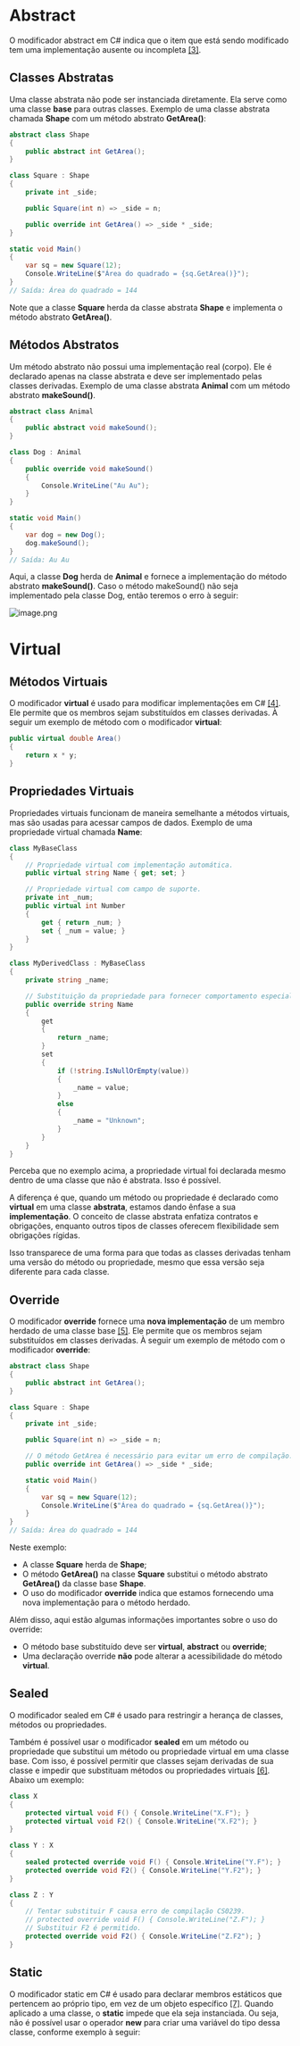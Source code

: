 # Abstract

O modificador abstract em C# indica que o item que está sendo modificado tem uma implementação ausente ou incompleta [[3]](/Advanced-Business-Development-with-.NET/1º-Semestre/Aula-04-%2D-Csharp,-uso-avançado-de-Modificadores-de-Acesso,-Palavras%2DChave,-Construtores,-Interfaces-e-Namespaces/Referências).

## Classes Abstratas
      
Uma classe abstrata não pode ser instanciada diretamente. Ela serve como uma classe **base** para outras classes.
Exemplo de uma classe abstrata chamada **Shape** com um método abstrato **GetArea()**:

```csharp
abstract class Shape
{
    public abstract int GetArea();
}

class Square : Shape
{
    private int _side;

    public Square(int n) => _side = n;

    public override int GetArea() => _side * _side;
}

static void Main()
{
    var sq = new Square(12);
    Console.WriteLine($"Área do quadrado = {sq.GetArea()}");
}
// Saída: Área do quadrado = 144
```

Note que a classe **Square** herda da classe abstrata **Shape** e implementa o método abstrato **GetArea()**.

## Métodos Abstratos

Um método abstrato não possui uma implementação real (corpo). Ele é declarado apenas na classe abstrata e deve ser implementado pelas classes derivadas.
Exemplo de uma classe abstrata **Animal** com um método abstrato **makeSound()**.

```csharp
abstract class Animal
{
    public abstract void makeSound();
}

class Dog : Animal
{
    public override void makeSound()
    {
        Console.WriteLine("Au Au");
    }
}

static void Main()
{
    var dog = new Dog();
    dog.makeSound();
}
// Saída: Au Au
```

Aqui, a classe **Dog** herda de **Animal** e fornece a implementação do método abstrato **makeSound()**.
Caso o método makeSound() não seja implementado pela classe Dog, então teremos o erro à seguir:

![image.png](/.attachments/image-c99c0f53-733a-467a-a03a-d90933392258.png)

# Virtual

## Métodos Virtuais

O modificador **virtual** é usado para modificar implementações em C# [[4]](/Advanced-Business-Development-with-.NET/1º-Semestre/Aula-04-%2D-Csharp,-uso-avançado-de-Modificadores-de-Acesso,-Palavras%2DChave,-Construtores,-Interfaces-e-Namespaces/Referências). Ele permite que os membros sejam substituídos em classes derivadas. À seguir um exemplo de método com o modificador **virtual**:

```csharp
public virtual double Area()
{
    return x * y;
}
```

## Propriedades Virtuais

Propriedades virtuais funcionam de maneira semelhante a métodos virtuais, mas são usadas para acessar campos de dados.
Exemplo de uma propriedade virtual chamada **Name**:

```csharp      
class MyBaseClass
{
    // Propriedade virtual com implementação automática.
    public virtual string Name { get; set; }

    // Propriedade virtual com campo de suporte.
    private int _num;
    public virtual int Number
    {
        get { return _num; }
        set { _num = value; }
    }
}

class MyDerivedClass : MyBaseClass
{
    private string _name;

    // Substituição da propriedade para fornecer comportamento especializado.
    public override string Name
    {
        get
        {
            return _name;
        }
        set
        {
            if (!string.IsNullOrEmpty(value))
            {
                _name = value;
            }
            else
            {
                _name = "Unknown";
            }
        }
    }
}
```

Perceba que no exemplo acima, a propriedade virtual foi declarada mesmo dentro de uma classe que não é abstrata. Isso é possível.

A diferença é que, quando um método ou propriedade é declarado como **virtual** em uma classe **abstrata**, estamos dando ênfase a sua **implementação**. O conceito de classe abstrata enfatiza contratos e obrigações, enquanto outros tipos de classes oferecem flexibilidade sem obrigações rígidas.

Isso transparece de uma forma para que todas as classes derivadas tenham uma versão do método ou propriedade, mesmo que essa versão seja diferente para cada classe.

## Override

      
O modificador **override** fornece uma **nova implementação** de um membro herdado de uma classe base [[5]](/Advanced-Business-Development-with-.NET/1º-Semestre/Aula-04-%2D-Csharp,-uso-avançado-de-Modificadores-de-Acesso,-Palavras%2DChave,-Construtores,-Interfaces-e-Namespaces/Referências). Ele permite que os membros sejam substituídos em classes derivadas. À seguir um exemplo de método com o modificador **override**:

```csharp
abstract class Shape
{
    public abstract int GetArea();
}

class Square : Shape
{
    private int _side;

    public Square(int n) => _side = n;

    // O método GetArea é necessário para evitar um erro de compilação.
    public override int GetArea() => _side * _side;

    static void Main()
    {
        var sq = new Square(12);
        Console.WriteLine($"Área do quadrado = {sq.GetArea()}");
    }
}
// Saída: Área do quadrado = 144
```

Neste exemplo:
- A classe **Square** herda de **Shape**;
- O método **GetArea()** na classe **Square** substitui o método abstrato **GetArea()** da classe base **Shape**.
- O uso do modificador **override** indica que estamos fornecendo uma nova implementação para o método herdado.
  
Além disso, aqui estão algumas informações importantes sobre o uso do override:
- O método base substituído deve ser **virtual**, **abstract** ou **override**;
- Uma declaração override **não** pode alterar a acessibilidade do método **virtual**.

## Sealed

O modificador sealed em C# é usado para restringir a herança de classes, métodos ou propriedades.

Também é possível usar o modificador **sealed** em um método ou propriedade que substitui um método ou propriedade virtual em uma classe base. Com isso, é possível permitir que classes sejam derivadas de sua classe e impedir que substituam métodos ou propriedades virtuais [[6]](/Advanced-Business-Development-with-.NET/1º-Semestre/Aula-04-%2D-Csharp,-uso-avançado-de-Modificadores-de-Acesso,-Palavras%2DChave,-Construtores,-Interfaces-e-Namespaces/Referências). Abaixo um exemplo:

```csharp
class X
{
    protected virtual void F() { Console.WriteLine("X.F"); }
    protected virtual void F2() { Console.WriteLine("X.F2"); }
}

class Y : X
{
    sealed protected override void F() { Console.WriteLine("Y.F"); }
    protected override void F2() { Console.WriteLine("Y.F2"); }
}

class Z : Y
{
    // Tentar substituir F causa erro de compilação CS0239.
    // protected override void F() { Console.WriteLine("Z.F"); }
    // Substituir F2 é permitido.
    protected override void F2() { Console.WriteLine("Z.F2"); }
}
```

## Static

      
O modificador static em C# é usado para declarar membros estáticos que pertencem ao próprio tipo, em vez de um objeto específico [[7]](/Advanced-Business-Development-with-.NET/1º-Semestre/Aula-04-%2D-Csharp,-uso-avançado-de-Modificadores-de-Acesso,-Palavras%2DChave,-Construtores,-Interfaces-e-Namespaces/Referências).
Quando aplicado a uma classe, o **static** impede que ela seja instanciada. Ou seja, não é possível usar o operador **new** para criar uma variável do tipo dessa classe, conforme exemplo à seguir:

